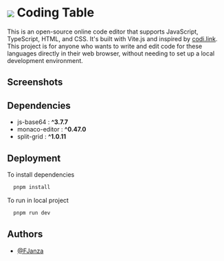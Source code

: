 
# <img src="https://github.com/FJanza/coding-table/assets/62725867/971435bb-6b0c-426a-97a5-422f6cb05cd8" align="center"> Coding Table 

This is an open-source online code editor that supports JavaScript, TypeScript, HTML, and CSS. It's built with Vite.js and inspired by [codi.link](https://github.com/midudev/codi.link). This project is for anyone who wants to write and edit code for these languages directly in their web browser, without needing to set up a local development environment.

## Screenshots



## Dependencies
*   js-base64 : **^3.7.7**
*   monaco-editor : **^0.47.0**
*   split-grid : **^1.0.11**
## Deployment

To install dependencies

```bash
  pnpm install
```

To run in local project 

```bash
  pnpm run dev
```


## Authors

- [@FJanza](https://github.com/FJanza)

